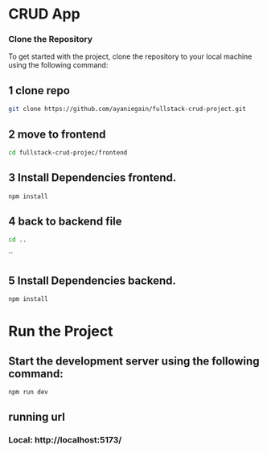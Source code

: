# CRUD App


### Clone the Repository

To get started with the project, clone the repository to your local machine using the following command:

## 1 clone repo
```bash
git clone https://github.com/ayaniegain/fullstack-crud-project.git
```
## 2 move to frontend
```bash
cd fullstack-crud-projec/frontend
```
## 3 Install Dependencies frontend.

```bash
npm install
```
## 4 back to backend file 


```bash
cd ..
```
``
## 5 Install Dependencies backend.

```bash
npm install
```

# Run the Project
## Start the development server using the following command:

```bash
npm run dev
```
## running url

 ### Local:   http://localhost:5173/
